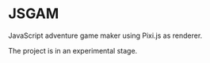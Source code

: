 # JSGAM
JavaScript adventure game maker using Pixi.js as renderer.

The project is in an experimental stage.
